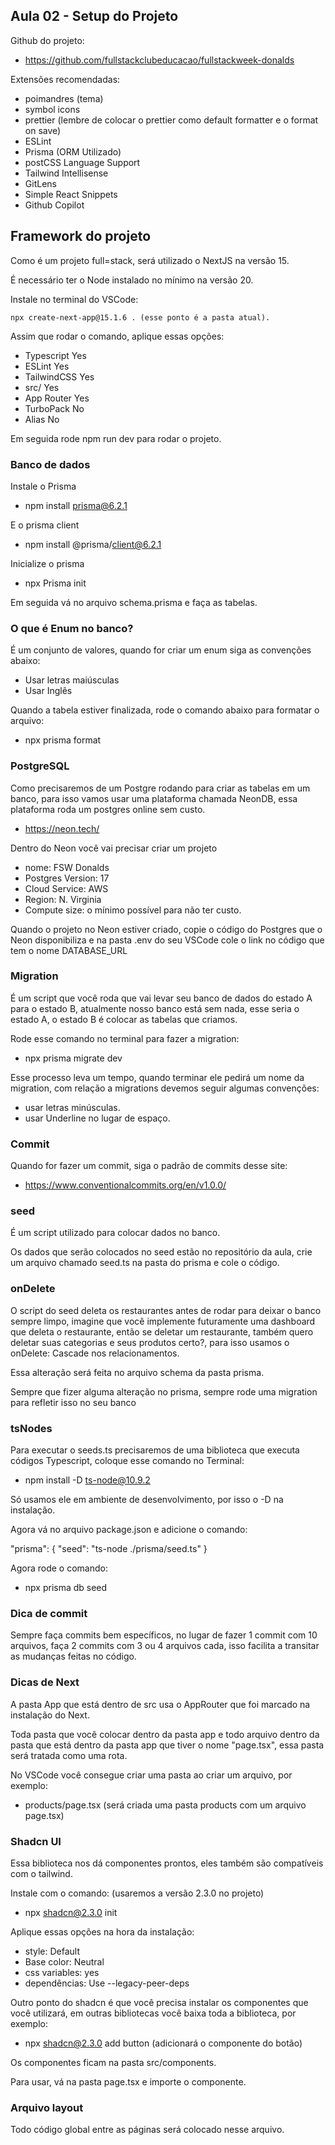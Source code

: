 ## Aula 02 - Setup do Projeto

Github do projeto:

- https://github.com/fullstackclubeducacao/fullstackweek-donalds

Extensões recomendadas:

- poimandres (tema)
- symbol icons
- prettier (lembre de colocar o prettier como default formatter e o format on save)
- ESLint
- Prisma (ORM Utilizado)
- postCSS Language Support
- Tailwind Intellisense
- GitLens
- Simple React Snippets
- Github Copilot

## Framework do projeto

Como é um projeto full=stack, será utilizado o NextJS na versão 15.

É necessário ter o Node instalado no mínimo na versão 20.

Instale no terminal do VSCode:

```
npx create-next-app@15.1.6 . (esse ponto é a pasta atual).
```

Assim que rodar o comando, aplique essas opções:

- Typescript Yes
- ESLint Yes
- TailwindCSS Yes
- src/ Yes
- App Router Yes
- TurboPack No
- Alias No

Em seguida rode npm run dev para rodar o projeto.

### Banco de dados

Instale o Prisma

- npm install prisma@6.2.1

E o prisma client

- npm install @prisma/client@6.2.1

Inicialize o prisma

- npx Prisma init

Em seguida vá no arquivo schema.prisma e faça as tabelas.

### O que é Enum no banco?

É um conjunto de valores, quando for criar um enum siga as convenções abaixo:

- Usar letras maiúsculas
- Usar Inglês

Quando a tabela estiver finalizada, rode o comando abaixo para formatar o arquivo:

- npx prisma format

### PostgreSQL

Como precisaremos de um Postgre rodando para criar as tabelas em um banco, para isso vamos usar uma plataforma chamada NeonDB, essa plataforma roda um postgres online sem custo.

- https://neon.tech/

Dentro do Neon você vai precisar criar um projeto

- nome: FSW Donalds
- Postgres Version: 17
- Cloud Service: AWS
- Region: N. Virginia
- Compute size: o mínimo possível para não ter custo.

Quando o projeto no Neon estiver criado, copie o código do Postgres que o Neon disponibiliza e na pasta .env do seu VSCode cole o link no código que tem o nome DATABASE_URL

### Migration

É um script que você roda que vai levar seu banco de dados do estado A para o estado B, atualmente nosso banco está sem nada, esse seria o estado A, o estado B é colocar as tabelas que criamos.

Rode esse comando no terminal para fazer a migration:

- npx prisma migrate dev

Esse processo leva um tempo, quando terminar ele pedirá um nome da migration, com relação a migrations devemos seguir algumas convenções:

- usar letras minúsculas.
- usar Underline no lugar de espaço.

### Commit

Quando for fazer um commit, siga o padrão de commits desse site:

- https://www.conventionalcommits.org/en/v1.0.0/

### seed

É um script utilizado para colocar dados no banco.

Os dados que serão colocados no seed estão no repositório da aula, crie um arquivo chamado seed.ts na pasta do prisma e cole o código.

### onDelete

O script do seed deleta os restaurantes antes de rodar para deixar o banco sempre limpo, imagine que você implemente futuramente uma dashboard que deleta o restaurante, então se deletar um restaurante, também quero deletar suas categorias e seus produtos certo?, para isso usamos o onDelete: Cascade nos relacionamentos.

Essa alteração será feita no arquivo schema da pasta prisma.

Sempre que fizer alguma alteração no prisma, sempre rode uma migration para refletir isso no seu banco

### tsNodes

Para executar o seeds.ts precisaremos de uma biblioteca que executa códigos Typescript, coloque esse comando no Terminal:

- npm install -D ts-node@10.9.2

Só usamos ele em ambiente de desenvolvimento, por isso o -D na instalação.

Agora vá no arquivo package.json e adicione o comando:

"prisma": {
"seed": "ts-node ./prisma/seed.ts"
}

Agora rode o comando:

- npx prisma db seed

### Dica de commit

Sempre faça commits bem específicos, no lugar de fazer 1 commit com 10 arquivos, faça 2 commits com 3 ou 4 arquivos cada, isso facilita a transitar as mudanças feitas no código.

### Dicas de Next

A pasta App que está dentro de src usa o AppRouter que foi marcado na instalação do Next.

Toda pasta que você colocar dentro da pasta app e todo arquivo dentro da pasta que está dentro da pasta app que tiver o nome "page.tsx", essa pasta será tratada como uma rota.

No VSCode você consegue criar uma pasta ao criar um arquivo, por exemplo:

- products/page.tsx (será criada uma pasta products com um arquivo page.tsx)

### Shadcn UI

Essa biblioteca nos dá componentes prontos, eles também são compatíveis com o tailwind.

Instale com o comando: (usaremos a versão 2.3.0 no projeto)

- npx shadcn@2.3.0 init

Aplique essas opções na hora da instalação:

- style: Default
- Base color: Neutral
- css variables: yes
- dependências: Use --legacy-peer-deps

Outro ponto do shadcn é que você precisa instalar os componentes que você utilizará, em outras bibliotecas você baixa toda a biblioteca, por exemplo:

- npx shadcn@2.3.0 add button (adicionará o componente do botão)

Os componentes ficam na pasta src/components.

Para usar, vá na pasta page.tsx e importe o componente.

### Arquivo layout

Todo código global entre as páginas será colocado nesse arquivo.
